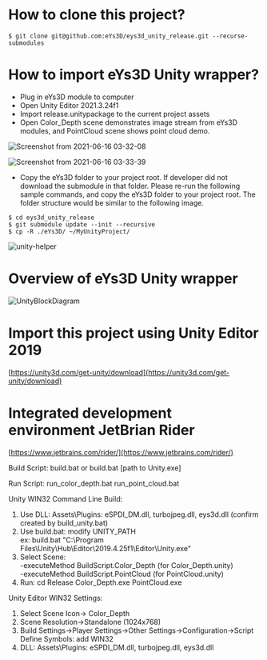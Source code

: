 # How to clone this project?

```
$ git clone git@github.com:eYs3D/eys3d_unity_release.git --recurse-submodules
```

# How to import eYs3D Unity wrapper?

- Plug in eYs3D module to computer
- Open Unity Editor 2021.3.24f1
- Import release.unitypackage to the current project assets
- Open Color_Depth scene demonstrates image stream from eYs3D modules, and PointCloud scene shows point cloud demo.

![Screenshot from 2021-06-16 03-32-08](https://user-images.githubusercontent.com/70574111/122177319-7e35e200-ce53-11eb-9d3c-b95a344661a2.png)

![Screenshot from 2021-06-16 03-33-39](https://user-images.githubusercontent.com/70574111/122177522-b50bf800-ce53-11eb-9cd0-40f6efda358d.png)

- Copy the eYs3D folder to your project root. If developer did not download the submodule in that folder.
Please re-run the following sample commands, and copy the eYs3D folder to your project root. The folder structure would be similar to the following image.
```
$ cd eys3d_unity_release
$ git submodule update --init --recursive
$ cp -R ./eYs3D/ ~/MyUnityProject/
```

![unity-helper](https://github.com/eYs3D/eys3d_unity_release/assets/70574111/0997e645-ac6b-418d-bf9a-f4442196e1cc)


# Overview of eYs3D Unity wrapper

![UnityBlockDiagram](https://user-images.githubusercontent.com/70574111/122187338-f228b800-ce5c-11eb-9f97-bd1959db4106.png)

# Import this project using Unity Editor 2019

[https://unity3d.com/get-unity/download](https://unity3d.com/get-unity/download)

# Integrated development environment JetBrian Rider

[https://www.jetbrains.com/rider/](https://www.jetbrains.com/rider/)

Build Script:
build.bat
or
build.bat [path to Unity.exe]

Run Script:
run_color_depth.bat
run_point_cloud.bat

Unity WIN32 Command Line Build:
1. Use DLL: Assets\Plugins: eSPDI_DM.dll, turbojpeg.dll, eys3d.dll (confirm created by build_unity.bat)
2. Use build.bat: modify UNITY_PATH  
ex: build.bat "C:\Program Files\Unity\Hub\Editor\2019.4.25f1\Editor\Unity.exe"  
3. Select Scene:  
      -executeMethod BuildScript.Color_Depth (for Color_Depth.unity)  
      -executeMethod BuildScript.PointCloud (for PointCloud.unity)  
4. Run: cd Release
        Color_Depth.exe
        PointCloud.exe

Unity Editor WIN32 Settings:
1. Select Scene Icon-> Color_Depth
2. Scene Resolution->Standalone (1024x768)
3. Build Settings->Player Settings->Other Settings->Configuration->Script Define Symbols: add WIN32
4. DLL: Assets\Plugins: eSPDI_DM.dll, turbojpeg.dll, eys3d.dll
